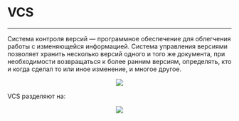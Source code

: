 # VCS
_ _ _
Система контроля версий  — программное обеспечение для облегчения работы с изменяющейся информацией. Система управления версиями позволяет хранить несколько версий одного и того же документа, при необходимости возвращаться к более ранним версиям, определять, кто и когда сделал то или иное изменение, и многое другое.

<p align="center">
<image src="https://github.com/LLlMEJIb87/LINUX/blob/main/VCS/%D0%9A%D0%B0%D1%80%D1%82%D0%B8%D0%BD%D0%BA%D0%B8/VCS_opisanie.PNG">
</p>   

VCS разделяют на:
<p align="center">
<image src="https://github.com/LLlMEJIb87/LINUX/blob/main/VCS/%D0%9A%D0%B0%D1%80%D1%82%D0%B8%D0%BD%D0%BA%D0%B8/vidi.PNG">
</p>    


